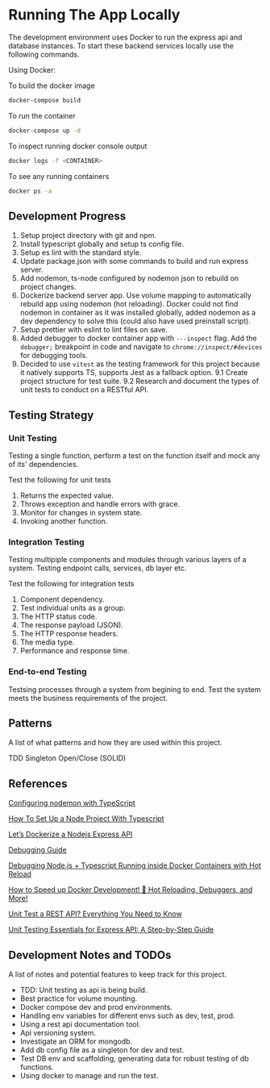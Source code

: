 # Running The App Locally

The development environment uses Docker to run the express api and database instances. To start these backend services locally use the following commands.

Using Docker:

To build the docker image

```bash
docker-compose build
```

To run the container

```bash
docker-compose up -d
```

To inspect running docker console output

```bash
docker logs -f <CONTAINER>
```

To see any running containers

```bash
docker ps -a
```

## Development Progress

1. Setup project directory with git and npm.
2. Install typescript globally and setup ts config file.
3. Setup es lint with the standard style.
4. Update package.json with some commands to build and run express server.
5. Add nodemon, ts-node configured by nodemon json to rebuild on project changes.
6. Dockerize backend server app.
   Use volume mapping to automatically rebuild app using nodemon (hot reloading).
   Docker could not find nodemon in container as it was installed globally, added nodemon as a dev dependency to solve this (could also have used preinstall script).
7. Setup prettier with eslint to lint files on save.
8. Added debugger to docker container app with `---inspect` flag. Add the `debugger;` breakpoint in code and navigate to `chrome://inspect/#devices` for debugging tools.
9. Decided to use `vitest` as the testing framework for this project because it natively supports TS, supports Jest as a fallback option.
   9.1 Create project structure for test suite.
   9.2 Research and document the types of unit tests to conduct on a RESTful API.

## Testing Strategy

### Unit Testing

Testing a single function, perform a test on the function itself and mock any of its' dependencies.

Test the following for unit tests

1. Returns the expected value.
2. Throws exception and handle errors with grace.
3. Monitor for changes in system state.
4. Invoking another function.

### Integration Testing

Testing multipiple components and modules through various layers of a system. Testing endpoint calls, services, db layer etc.

Test the following for integration tests

1. Component dependency.
2. Test individual units as a group.
3. The HTTP status code.
4. The response payload (JSON).
5. The HTTP response headers.
6. The media type.
7. Performance and response time.

### End-to-end Testing

Testsing processes through a system from begining to end. Test the system meets the business requirements of the project.

## Patterns

A list of what patterns and how they are used within this project.

TDD
Singleton
Open/Close (SOLID)

## References

[Configuring nodemon with TypeScript](https://blog.logrocket.com/configuring-nodemon-with-typescript/)

[How To Set Up a Node Project With Typescript](https://www.digitalocean.com/community/tutorials/setting-up-a-node-project-with-typescript#step-5-updating-the-package-json-file)

[Let’s Dockerize a Nodejs Express API](https://itnext.io/lets-dockerize-a-nodejs-express-api-22700b4105e4)

[Debugging Guide](https://nodejs.org/en/docs/guides/debugging-getting-started/)

[Debugging Node.js + Typescript Running inside Docker Containers with Hot Reload](https://www.youtube.com/watch?v=1WUoITRINf0)

[How to Speed up Docker Development! 🐳 Hot Reloading, Debuggers, and More!](https://www.youtube.com/watch?v=5JQlFK6MdVQ)

[Unit Test a REST API? Everything You Need to Know](https://www.testim.io/blog/unit-test-rest-api/)

[Unit Testing Essentials for Express API: A Step-by-Step Guide](https://rrawat.com/blog/unit-test-express-api)

## Development Notes and TODOs

A list of notes and potential features to keep track for this project.

- TDD: Unit testing as api is being build.
- Best practice for volume mounting.
- Docker compose dev and prod environments.
- Handling env variables for different envs such as dev, test, prod.
- Using a rest api documentation tool.
- Api versioning system.
- Investigate an ORM for mongodb.
- Add db config file as a singleton for dev and test.
- Test DB env and scaffolding, generating data for robust testing of db functions.
- Using docker to manage and run the test.
